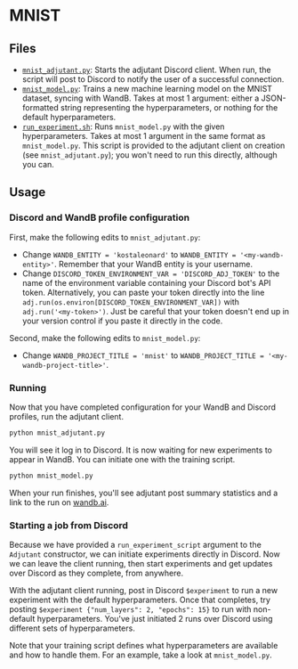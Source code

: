 # MNIST

## Files

* [`mnist_adjutant.py`](mnist_adjutant.py): Starts the adjutant Discord client. When run, the script will post to Discord to notify the user of a successful connection.
* [`mnist_model.py`](mnist_model.py): Trains a new machine learning model on the MNIST dataset, syncing with WandB. Takes at most 1 argument: either a JSON-formatted string representing the hyperparameters, or nothing for the default hyperparameters.
* [`run_experiment.sh`](run_experiment.sh): Runs `mnist_model.py` with the given hyperparameters. Takes at most 1 argument in the same format as `mnist_model.py`. This script is provided to the adjutant client on creation (see `mnist_adjutant.py`); you won't need to run this directly, although you can.

## Usage

### Discord and WandB profile configuration

First, make the following edits to `mnist_adjutant.py`:

* Change `WANDB_ENTITY = 'kostaleonard'` to `WANDB_ENTITY = '<my-wandb-entity>'`. Remember that your WandB entity is your username.
* Change `DISCORD_TOKEN_ENVIRONMENT_VAR = 'DISCORD_ADJ_TOKEN'` to the name of the environment variable containing your Discord bot's API token. Alternatively, you can paste your token directly into the line `adj.run(os.environ[DISCORD_TOKEN_ENVIRONMENT_VAR])` with `adj.run('<my-token>')`. Just be careful that your token doesn't end up in your version control if you paste it directly in the code.

Second, make the following edits to `mnist_model.py`:

* Change `WANDB_PROJECT_TITLE = 'mnist'` to `WANDB_PROJECT_TITLE = '<my-wandb-project-title>'`.

### Running

Now that you have completed configuration for your WandB and Discord profiles, run the adjutant client.

```bash
python mnist_adjutant.py
```

You will see it log in to Discord. It is now waiting for new experiments to appear in WandB. You can initiate one with the training script.

```bash
python mnist_model.py
```

When your run finishes, you'll see adjutant post summary statistics and a link to the run on [wandb.ai](https://wandb.ai).

### Starting a job from Discord

Because we have provided a `run_experiment_script` argument to the `Adjutant` constructor, we can initiate experiments directly in Discord. Now we can leave the client running, then start experiments and get updates over Discord as they complete, from anywhere.

With the adjutant client running, post in Discord `$experiment` to run a new experiment with the default hyperparameters. Once that completes, try posting `$experiment {"num_layers": 2, "epochs": 15}` to run with non-default hyperparameters. You've just initiated 2 runs over Discord using different sets of hyperparameters.

Note that your training script defines what hyperparameters are available and how to handle them. For an example, take a look at `mnist_model.py`.
